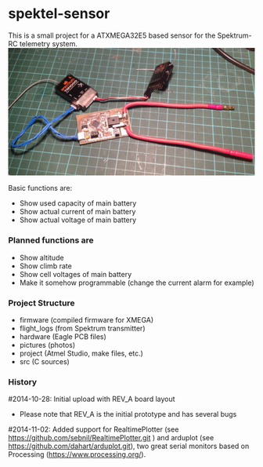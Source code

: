 spektel-sensor
==============

This is a small project for a ATXMEGA32E5 based sensor for the Spektrum-RC telemetry system.
![spektrum Sensor Prototype](https://github.com/csc13/spektel-sensor/blob/master/pictures/Prototyp.jpg)

Basic functions are:
- Show used capacity of main battery
- Show actual current of main battery
- Show actual voltage of main battery

### Planned functions are
- Show altitude
- Show climb rate
- Show cell voltages of main battery
- Make it somehow programmable (change the current alarm for example)

### Project Structure
- firmware (compiled firmware for XMEGA)
- flight_logs (from Spektrum transmitter)
- hardware (Eagle PCB files)
- pictures (photos)
- project (Atmel Studio, make files, etc.)
- src (C sources)

### History
#2014-10-28: Initial upload with REV_A board layout
- Please note that REV_A is the initial prototype and has several bugs

#2014-11-02: Added support for RealtimePlotter (see https://github.com/sebnil/RealtimePlotter.git ) 
	and arduplot (see https://github.com/dahart/arduplot.git), two great serial monitors
	based on Processing (https://www.processing.org/).
